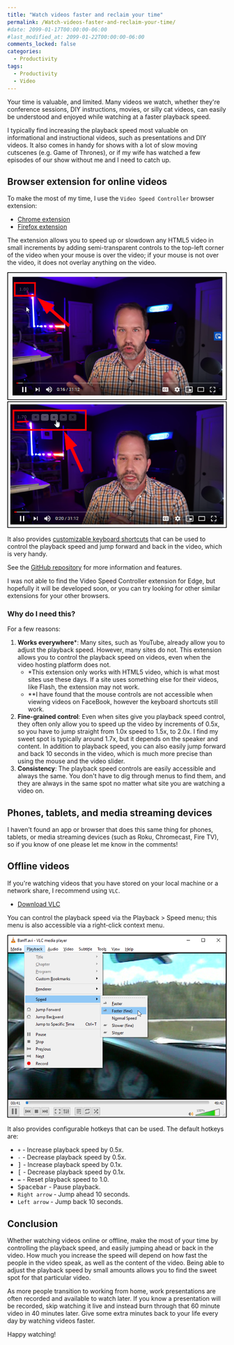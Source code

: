 ```yaml
---
title: "Watch videos faster and reclaim your time"
permalink: /Watch-videos-faster-and-reclaim-your-time/
#date: 2099-01-17T00:00:00-06:00
#last_modified_at: 2099-01-22T00:00:00-06:00
comments_locked: false
categories:
  - Productivity
tags:
  - Productivity
  - Video
---
```


Your time is valuable, and limited.
Many videos we watch, whether they're conference sessions, DIY instructions, movies, or silly cat videos, can easily be understood and enjoyed while watching at a faster playback speed.

I typically find increasing the playback speed most valuable on informational and instructional videos, such as presentations and DIY videos.
It also comes in handy for shows with a lot of slow moving cutscenes (e.g. Game of Thrones), or if my wife has watched a few episodes of our show without me and I need to catch up.

## Browser extension for online videos

To make the most of my time, I use the `Video Speed Controller` browser extension:

- [Chrome extension](https://chrome.google.com/webstore/detail/video-speed-controller/nffaoalbilbmmfgbnbgppjihopabppdk)
- [Firefox extension](https://addons.mozilla.org/en-US/firefox/addon/videospeed/)

The extension allows you to speed up or slowdown any HTML5 video in small increments by adding semi-transparent controls to the top-left corner of the video when your mouse is over the video; if your mouse is not over the video, it does not overlay anything on the video.

![Video Speed Controller speed overlay](/assets/Posts/2020-09-12-Watch-videos-faster-and-reclaim-your-time/VideoSpeedControllerOverlay.png)
![Video Speed Controller controls overlay](/assets/Posts/2020-09-12-Watch-videos-faster-and-reclaim-your-time/VideoSpeedControllerOverlayControls.png)

It also provides [customizable keyboard shortcuts](https://github.com/igrigorik/videospeed#install-chrome-extension) that can be used to control the playback speed and jump forward and back in the video, which is very handy.

See the [GitHub repository](https://github.com/igrigorik/videospeed) for more information and features.

I was not able to find the Video Speed Controller extension for Edge, but hopefully it will be developed soon, or you can try looking for other similar extensions for your other browsers.

### Why do I need this?

For a few reasons:

1. __Works everywhere__*: Many sites, such as YouTube, already allow you to adjust the playback speed.
However, many sites do not.
This extension allows you to control the playback speed on videos, even when the video hosting platform does not.
   - *This extension only works with HTML5 video, which is what most sites use these days. If a site uses something else for their videos, like Flash, the extension may not work.
   - **I have found that the mouse controls are not accessible when viewing videos on FaceBook, however the keyboard shortcuts still work.
1. __Fine-grained control__: Even when sites give you playback speed control, they often only allow you to speed up the video by increments of 0.5x, so you have to jump straight from 1.0x speed to 1.5x, to 2.0x.
I find my sweet spot is typically around 1.7x, but it depends on the speaker and content.
In addition to playback speed, you can also easily jump forward and back 10 seconds in the video, which is much more precise than using the mouse and the video slider.
1. __Consistency__: The playback speed controls are easily accessible and always the same.
You don't have to dig through menus to find them, and they are always in the same spot no matter what site you are watching a video on.

## Phones, tablets, and media streaming devices

I haven't found an app or browser that does this same thing for phones, tablets, or media streaming devices (such as Roku, Chromecast, Fire TV), so if you know of one please let me know in the comments!

## Offline videos

If you're watching videos that you have stored on your local machine or a network share, I recommend using `VLC`.

- [Download VLC](https://www.videolan.org/vlc/index.html)

You can control the playback speed via the Playback > Speed menu; this menu is also accessible via a right-click context menu.

![VLC playback speed controls](/assets/Posts/2020-09-12-Watch-videos-faster-and-reclaim-your-time/VlcPlaybackSpeedControls.png)

It also provides configurable hotkeys that can be used.
The default hotkeys are:

- `+` - Increase playback speed by 0.5x.
- `-` - Decrease playback speed by 0.5x.
- <kbd>]</kbd> - Increase playback speed by 0.1x.
- <kbd>[</kbd> - Decrease playback speed by 0.1x.
- `=` - Reset playback speed to 1.0.
- <kbd>Spacebar</kbd> - Pause playback.
- `Right arrow` - Jump ahead 10 seconds.
- `Left arrow` - Jump back 10 seconds.

## Conclusion

Whether watching videos online or offline, make the most of your time by controlling the playback speed, and easily jumping ahead or back in the video.
How much you increase the speed will depend on how fast the people in the video speak, as well as the content of the video.
Being able to adjust the playback speed by small amounts allows you to find the sweet spot for that particular video.

As more people transition to working from home, work presentations are often recorded and available to watch later.
If you know a presentation will be recorded, skip watching it live and instead burn through that 60 minute video in 40 minutes later.
Give some extra minutes back to your life every day by watching videos faster.

Happy watching!
